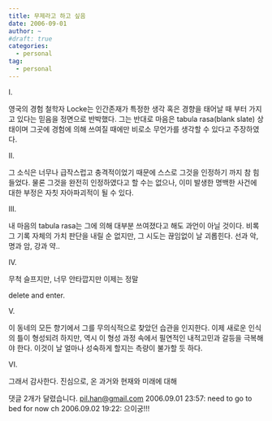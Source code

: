 ```yaml
---
title: 무제라고 하고 싶음
date: 2006-09-01
author: ~
#draft: true
categories:
  - personal
tag:
  - personal
---
```




I.

영국의 경험 철학자 Locke는 인간존재가 특정한 생각 혹은 경향을 태어날 때 부터 가지고 있다는 믿음을 정면으로 반박했다. 그는 반대로 마음은 tabula rasa(blank slate) 상태이며 그곳에 경험에 의해 쓰여질 때에만 비로소 무언가를 생각할 수 있다고 주장하였다.


II.

그 소식은 너무나 급작스럽고 충격적이었기 때문에 스스로 그것을 인정하기 까지 참 힘들었다. 물론 그것을 완전히 인정하였다고 할 수는 없으나, 이미 발생한 명백한 사건에 대한 부정은 자칫 자아파괴적이 될 수 있다.


III.

내 마음의 tabula rasa는 그에 의해 대부분 쓰여졌다고 해도 과언이 아닐 것이다. 비록 그 기록 자체의 가치 판단을 내릴 순 없지만, 그 시도는 끊임없이 날 괴롭힌다. 선과 악, 명과 암, 강과 약..


IV.

무척 슬프지만,
너무 안타깝지만
이제는 정말 

delete and enter.


V.

이 동네의 모든 향기에서 그를 무의식적으로 찾았던 습관을 인지한다. 이제 새로운 인식의 틀이 형성되려 하지만, 역시 이 형성 과정 속에서 필연적인 내적고민과 갈등을 극복해야 한다. 이것이 날 얼마나 성숙하게 할지는 측량이 불가할 듯 하다.


VI.

그래서 감사한다.
진심으로, 온 과거와 현재와 미래에 대해


 댓글  2개가 달렸습니다.
 pil.han@gmail.com 2006.09.01 23:57: 
need to go to bed for now
 ch 2006.09.02 19:22: 
으이궁!!!




